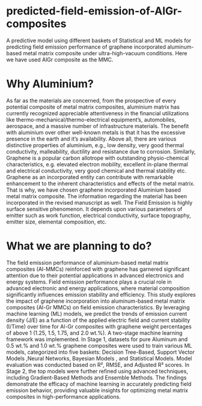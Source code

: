 # predicted-field-emission-of-AlGr-composites
A predictive model using different baskets of Statistical and ML models for predicting field emission performance of graphene incorporated aluminum-based metal matrix composite under ultra-high-vacuum conditions.
Here we have used AlGr composite as the MMC.

# Why Aluminium?
As far as the materials are concerned, from the prospective of every potential composite of metal matrix composites, aluminium matrix has currently recognized appreciable attentiveness in the financial utilizations like thermo-mechanical/thermo-electrical equipment’s, automobiles, aerospace, and a massive number of infrastructure materials. The benefit with aluminium over other well-known metals is that it has the excessive presence in the earth and it’s availability. Above all, there are various distinctive properties of aluminium, e.g., low density, very good thermal conductivity, malleability, ductility and resistance due to corrosion. Similarly, Graphene is a popular carbon allotrope with outstanding physio-chemical characteristics, e.g. elevated electron mobility, excellent in-plane thermal and electrical conductivity, very good chemical and thermal stability etc. Graphene as an incorporated entity can contribute with remarkable enhancement to the inherent characteristics and effects of the metal matrix. That is why, we have chosen graphene incorporated Aluminium based metal matrix composite. The information regarding the material has been incorporated in the revised manuscript as well. The Field Emission is highly surface sensitive phenomenon. It depends upon various parameters of emitter such as work function, electrical conductivity, surface topography, emitter size, elemental composition, etc. 

# What we are planning to do?
The field emission performance of aluminium-based metal matrix composites (Al-MMCs) reinforced with graphene has garnered significant attention due to their potential applications in advanced electronics and energy systems. Field emission performance plays a crucial role in advanced electronic and energy applications, where material composition significantly influences emission stability and efficiency. This study explores the impact of graphene incorporation into aluminum-based metal matrix composites (Al-Gr MMCs) on field emission characteristics. By leveraging machine learning (ML) models, we predict the trends of emission current density (J/E) as a function of the applied electric field and current stability (I/Time) over time for Al-Gr composites with graphene weight percentages of above 1 (1.25, 1.5, 1.75, and 2.0 wt.%). A two-stage machine learning framework was implemented. In Stage 1, datasets for pure Aluminum and 0.5 wt.% and 1.0 wt.% graphene composites were used to train various ML models, categorized into five baskets: Decision Tree-Based, Support Vector Models ,Neural Networks, Bayesian Models , and Statistical Models. Model evaluation was conducted based on R², RMSE, and Adjusted R² scores. In Stage 2, the top models were further refined using advanced techniques, including Gradient-Based Methods and Ensemble Methods. The findings demonstrate the efficacy of machine learning in accurately predicting field emission behavior, providing valuable insights for optimizing metal matrix composites in high-performance applications. 
